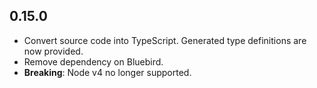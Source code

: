 ## 0.15.0
- Convert source code into TypeScript. Generated type definitions are now provided.
- Remove dependency on Bluebird.
- **Breaking**: Node v4 no longer supported.

